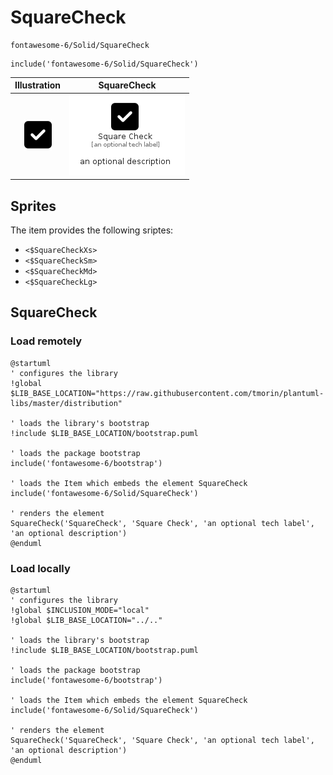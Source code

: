 # SquareCheck


```text
fontawesome-6/Solid/SquareCheck
```

```text
include('fontawesome-6/Solid/SquareCheck')
```



| Illustration | SquareCheck |
| :---: | :---: |
| ![illustration for Illustration](../../fontawesome-6/Solid/SquareCheck.png) | ![illustration for SquareCheck](../../fontawesome-6/Solid/SquareCheck.Local.png) |



## Sprites
The item provides the following sriptes:

- `<$SquareCheckXs>`
- `<$SquareCheckSm>`
- `<$SquareCheckMd>`
- `<$SquareCheckLg>`





## SquareCheck

### Load remotely
```plantuml
@startuml
' configures the library
!global $LIB_BASE_LOCATION="https://raw.githubusercontent.com/tmorin/plantuml-libs/master/distribution"

' loads the library's bootstrap
!include $LIB_BASE_LOCATION/bootstrap.puml

' loads the package bootstrap
include('fontawesome-6/bootstrap')

' loads the Item which embeds the element SquareCheck
include('fontawesome-6/Solid/SquareCheck')

' renders the element
SquareCheck('SquareCheck', 'Square Check', 'an optional tech label', 'an optional description')
@enduml
```

### Load locally
```plantuml
@startuml
' configures the library
!global $INCLUSION_MODE="local"
!global $LIB_BASE_LOCATION="../.."

' loads the library's bootstrap
!include $LIB_BASE_LOCATION/bootstrap.puml

' loads the package bootstrap
include('fontawesome-6/bootstrap')

' loads the Item which embeds the element SquareCheck
include('fontawesome-6/Solid/SquareCheck')

' renders the element
SquareCheck('SquareCheck', 'Square Check', 'an optional tech label', 'an optional description')
@enduml
```


